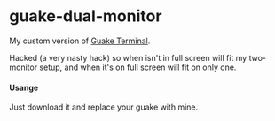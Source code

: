 # guake-dual-monitor

My custom version of [Guake Terminal](https://github.com/Guake/guake).

Hacked (a very nasty hack) so when isn't in full screen will fit my two-monitor setup, and when it's on full screen will fit on only one.


#### Usange
Just download it and replace your guake with mine.
